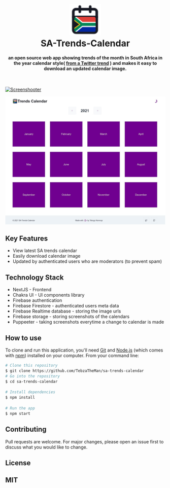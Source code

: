 <h1 align="center">
  <br>
<img src="public/logo.svg" alt="Markdownify" width="100">
  <br>
 SA-Trends-Calendar
  <br>
</h1>

<h4 align="center">an open source web app 
          showing trends of the month in South Africa in the year calendar style( <a href="https://twitter.com/Musawenkosi_S_M/status/1471935567462027265">from a Twitter trend</a> ) and makes it easy to download an updated calendar image.</h4>

<br />

[![Screenshooter](https://github.com/TebzaTheMan/sa-trends-calendar/actions/workflows/main.yml/badge.svg?branch=main)](https://github.com/TebzaTheMan/sa-trends-calendar/actions/workflows/main.yml)

![screenshot](/public/og-image.jpeg)

## Key Features

- View latest SA trends calendar
- Easily download calendar image
- Updated by authenticated users who are moderators (to prevent spam)

## Technology Stack

- NextJS - Frontend
- Chakra UI - UI components library
- Firebase authentication
- Firebase Firestore - authenticated users meta data
- Firebase Realtime database - storing the image urls
- Firebase storage - storing screenshots of the calendars
- Puppeeter - taking screenshots everytime a change to calendar is made

## How to use

To clone and run this application, you'll need [Git](https://git-scm.com) and [Node.js](https://nodejs.org/en/download/) (which comes with [npm](http://npmjs.com)) installed on your computer. From your command line:

```bash
# Clone this repository
$ git clone https://github.com/TebzaTheMan/sa-trends-calendar
# Go into the repository
$ cd sa-trends-calendar

# Install dependencies
$ npm install

# Run the app
$ npm start
```

## Contributing

Pull requests are welcome. For major changes, please open an issue first to discuss what you would like to change.

## License

## MIT
